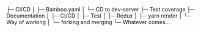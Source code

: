 ├─ CI/CD
│ ├─ Bamboo.yaml
│ └─ CD to dev-server
├─ Test coverage
├─ Documentation
│ ├─ CI/CD
│ ├─ Test
│ ├─ Redux
│ ├─ yarn render
│ └─ Way of working
│ └─ forking and merging
└─ Whatever comes...
